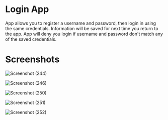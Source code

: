 <h1>Login App</h1>

App allows you to register a username and password, then login in using the same credentials. Information will be saved for next time you return to the app. App will deny you login if username and password don't match any of the saved credentials.

<h1>Screenshots</h1>

![Screenshot (244)](https://github.com/albertoalvaradojr/CPlusPlus_Projects/assets/65637580/60cce30d-5649-4fc9-afd8-9d2560c3b94a)

![Screenshot (246)](https://github.com/albertoalvaradojr/CPlusPlus_Projects/assets/65637580/4a4cc9c2-df32-4bd8-a60c-06913726039b)

![Screenshot (250)](https://github.com/albertoalvaradojr/CPlusPlus_Projects/assets/65637580/afdcdefa-262e-46de-8649-576554104177)

![Screenshot (251)](https://github.com/albertoalvaradojr/CPlusPlus_Projects/assets/65637580/691b0b44-2c08-4e75-8918-609791cb9959)

![Screenshot (252)](https://github.com/albertoalvaradojr/CPlusPlus_Projects/assets/65637580/ff1b21f5-a838-4f1b-a8fe-1053df5a3953)





